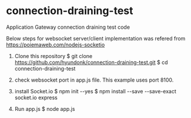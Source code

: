 # connection-draining-test
Application Gateway connection draining test code

Below steps for websocket server/client implementation was refered from https://poiemaweb.com/nodejs-socketio

1. Clone this repository
$ git clone https://github.com/hyundonk/connection-draining-test.git
$ cd connection-draining-test

2. check websocket port in app.js file. This example uses port 8100.

3. install Socket.io
$ npm init --yes
$ npm install --save --save-exact socket.io express

4. Run app.js
$ node app.js

